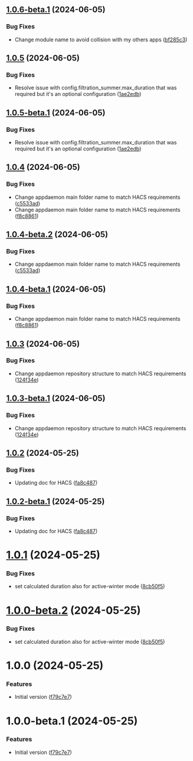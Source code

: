 ## [1.0.6-beta.1](https://github.com/mguyard/appdaemon-iopoolpumpmanager/compare/v1.0.5...v1.0.6-beta.1) (2024-06-05)


### Bug Fixes

* Change module name to avoid collision with my others apps ([bf285c3](https://github.com/mguyard/appdaemon-iopoolpumpmanager/commit/bf285c3745cda35fab56e982286842771a46cb9b))

## [1.0.5](https://github.com/mguyard/appdaemon-iopoolpumpmanager/compare/v1.0.4...v1.0.5) (2024-06-05)


### Bug Fixes

* Resolve issue with config.filtration_summer.max_duration that was required but it's an optional configuration ([1ae2edb](https://github.com/mguyard/appdaemon-iopoolpumpmanager/commit/1ae2edb95eebefbd02f676bf9a01b4f542614d66))

## [1.0.5-beta.1](https://github.com/mguyard/appdaemon-iopoolpumpmanager/compare/v1.0.4...v1.0.5-beta.1) (2024-06-05)


### Bug Fixes

* Resolve issue with config.filtration_summer.max_duration that was required but it's an optional configuration ([1ae2edb](https://github.com/mguyard/appdaemon-iopoolpumpmanager/commit/1ae2edb95eebefbd02f676bf9a01b4f542614d66))

## [1.0.4](https://github.com/mguyard/appdaemon-iopoolpumpmanager/compare/v1.0.3...v1.0.4) (2024-06-05)


### Bug Fixes

* Change appdaemon main folder name to match HACS requirements ([c5533ad](https://github.com/mguyard/appdaemon-iopoolpumpmanager/commit/c5533ad91faa1aad17eb82ea460c846bd83b5b3f))
* Change appdaemon main folder name to match HACS requirements ([f8c8861](https://github.com/mguyard/appdaemon-iopoolpumpmanager/commit/f8c8861e01e799c8f396aa0dac81d614b4e8bfff))

## [1.0.4-beta.2](https://github.com/mguyard/appdaemon-iopoolpumpmanager/compare/v1.0.4-beta.1...v1.0.4-beta.2) (2024-06-05)


### Bug Fixes

* Change appdaemon main folder name to match HACS requirements ([c5533ad](https://github.com/mguyard/appdaemon-iopoolpumpmanager/commit/c5533ad91faa1aad17eb82ea460c846bd83b5b3f))

## [1.0.4-beta.1](https://github.com/mguyard/appdaemon-iopoolpumpmanager/compare/v1.0.3...v1.0.4-beta.1) (2024-06-05)


### Bug Fixes

* Change appdaemon main folder name to match HACS requirements ([f8c8861](https://github.com/mguyard/appdaemon-iopoolpumpmanager/commit/f8c8861e01e799c8f396aa0dac81d614b4e8bfff))

## [1.0.3](https://github.com/mguyard/appdaemon-iopoolpumpmanager/compare/v1.0.2...v1.0.3) (2024-06-05)


### Bug Fixes

* Change appdaemon repository structure to match HACS requirements ([124f34e](https://github.com/mguyard/appdaemon-iopoolpumpmanager/commit/124f34e923e3e53bf1e98323b54fefd86ac82b75))

## [1.0.3-beta.1](https://github.com/mguyard/appdaemon-iopoolpumpmanager/compare/v1.0.2...v1.0.3-beta.1) (2024-06-05)


### Bug Fixes

* Change appdaemon repository structure to match HACS requirements ([124f34e](https://github.com/mguyard/appdaemon-iopoolpumpmanager/commit/124f34e923e3e53bf1e98323b54fefd86ac82b75))

## [1.0.2](https://github.com/mguyard/appdaemon-iopoolpumpmanager/compare/v1.0.1...v1.0.2) (2024-05-25)


### Bug Fixes

* Updating doc for HACS ([fa8c487](https://github.com/mguyard/appdaemon-iopoolpumpmanager/commit/fa8c48767b639d9f1bbe78dbb0efbd9ad745dcd2))

## [1.0.2-beta.1](https://github.com/mguyard/appdaemon-iopoolpumpmanager/compare/v1.0.1...v1.0.2-beta.1) (2024-05-25)


### Bug Fixes

* Updating doc for HACS ([fa8c487](https://github.com/mguyard/appdaemon-iopoolpumpmanager/commit/fa8c48767b639d9f1bbe78dbb0efbd9ad745dcd2))

# [1.0.1](https://github.com/mguyard/appdaemon-iopoolpumpmanager/compare/v1.0.0...v1.0.1) (2024-05-25)


### Bug Fixes

* set calculated duration also for active-winter mode ([8cb50f5](https://github.com/mguyard/appdaemon-iopoolpumpmanager/commit/8cb50f53f29107d14cbfaa47014320774822f35a))

# [1.0.0-beta.2](https://github.com/mguyard/appdaemon-iopoolpumpmanager/compare/v1.0.0-beta.1...v1.0.0-beta.2) (2024-05-25)


### Bug Fixes

* set calculated duration also for active-winter mode ([8cb50f5](https://github.com/mguyard/appdaemon-iopoolpumpmanager/commit/8cb50f53f29107d14cbfaa47014320774822f35a))

# 1.0.0 (2024-05-25)


### Features


* Initial version ([f79c7e7](https://github.com/mguyard/appdaemon-iopoolpumpmanager/commit/f79c7e767a9f97ef59f57833f352a13ba250a1c3))

# 1.0.0-beta.1 (2024-05-25)


### Features

* Initial version ([f79c7e7](https://github.com/mguyard/appdaemon-iopoolpumpmanager/commit/f79c7e767a9f97ef59f57833f352a13ba250a1c3))
